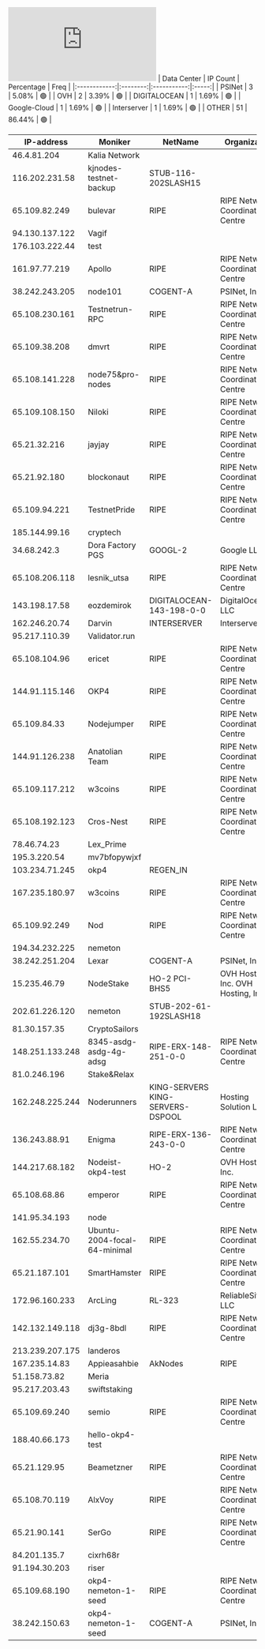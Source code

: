 ![Diagramm](https://github.com/obajay/StateSync-snapshots/blob/main/Projects/OKP4/1/README.md)
| Data Center | IP Count | Percentage | Freq |
|:------------:|:--------:|:-----------:|:-----:|
| PSINet | 3 | 5.08% | 🟢 |
| OVH | 2 | 3.39% | 🟢 |
| DIGITALOCEAN | 1 | 1.69% | 🟢 |
| Google-Cloud | 1 | 1.69% | 🟢 |
| Interserver | 1 | 1.69% | 🟢 |
| OTHER | 51 | 86.44% | 🟢 |

<!-- START_TABLE -->
| IP-address | Moniker | NetName | Organization |
|-------------|-------------|-------------|-------------|
| 46.4.81.204 | Kalia Network |  |  |
| 116.202.231.58 | kjnodes-testnet-backup | STUB-116-202SLASH15 |  |
| 65.109.82.249 | bulevar | RIPE | RIPE Network Coordination Centre |
| 94.130.137.122 | Vagif |  |  |
| 176.103.222.44 | test |  |  |
| 161.97.77.219 | Apollo | RIPE | RIPE Network Coordination Centre |
| 38.242.243.205 | node101 | COGENT-A | PSINet, Inc. |
| 65.108.230.161 | Testnetrun-RPC | RIPE | RIPE Network Coordination Centre |
| 65.109.38.208 | dmvrt | RIPE | RIPE Network Coordination Centre |
| 65.108.141.228 | node75&pro-nodes | RIPE | RIPE Network Coordination Centre |
| 65.109.108.150 | Niloki | RIPE | RIPE Network Coordination Centre |
| 65.21.32.216 | jayjay | RIPE | RIPE Network Coordination Centre |
| 65.21.92.180 | blockonaut | RIPE | RIPE Network Coordination Centre |
| 65.109.94.221 | TestnetPride | RIPE | RIPE Network Coordination Centre |
| 185.144.99.16 | cryptech |  |  |
| 34.68.242.3 | Dora Factory PGS | GOOGL-2 | Google LLC |
| 65.108.206.118 | lesnik_utsa | RIPE | RIPE Network Coordination Centre |
| 143.198.17.58 | eozdemirok | DIGITALOCEAN-143-198-0-0 | DigitalOcean, LLC |
| 162.246.20.74 | Darvin | INTERSERVER | Interserver, Inc |
| 95.217.110.39 | Validator.run |  |  |
| 65.108.104.96 | ericet | RIPE | RIPE Network Coordination Centre |
| 144.91.115.146 | OKP4 | RIPE | RIPE Network Coordination Centre |
| 65.109.84.33 | Nodejumper | RIPE | RIPE Network Coordination Centre |
| 144.91.126.238 | Anatolian Team | RIPE | RIPE Network Coordination Centre |
| 65.109.117.212 | w3coins | RIPE | RIPE Network Coordination Centre |
| 65.108.192.123 | Cros-Nest | RIPE | RIPE Network Coordination Centre |
| 78.46.74.23 | Lex_Prime |  |  |
| 195.3.220.54 | mv7bfopywjxf |  |  |
| 103.234.71.245 | okp4 | REGEN_IN |  |
| 167.235.180.97 | w3coins | RIPE | RIPE Network Coordination Centre |
| 65.109.92.249 | Nod | RIPE | RIPE Network Coordination Centre |
| 194.34.232.225 | nemeton |  |  |
| 38.242.251.204 | Lexar | COGENT-A | PSINet, Inc. |
| 15.235.46.79 | NodeStake | HO-2 PCI-BHS5 | OVH Hosting, Inc. OVH Hosting, Inc. |
| 202.61.226.120 | nemeton | STUB-202-61-192SLASH18 |  |
| 81.30.157.35 | CryptoSailors |  |  |
| 148.251.133.248 | 8345-asdg-asdg-4g-adsg | RIPE-ERX-148-251-0-0 | RIPE Network Coordination Centre |
| 81.0.246.196 | Stake&Relax |  |  |
| 162.248.225.244 | Noderunners | KING-SERVERS KING-SERVERS-DSPOOL | Hosting Solution Ltd. |
| 136.243.88.91 | Enigma | RIPE-ERX-136-243-0-0 | RIPE Network Coordination Centre |
| 144.217.68.182 | Nodeist-okp4-test | HO-2 | OVH Hosting, Inc. |
| 65.108.68.86 | emperor | RIPE | RIPE Network Coordination Centre |
| 141.95.34.193 | node |  |  |
| 162.55.234.70 | Ubuntu-2004-focal-64-minimal | RIPE | RIPE Network Coordination Centre |
| 65.21.187.101 | SmartHamster | RIPE | RIPE Network Coordination Centre |
| 172.96.160.233 | ArcLing | RL-323 | ReliableSite.Net LLC |
| 142.132.149.118 | dj3g-8bdl | RIPE | RIPE Network Coordination Centre |
| 213.239.207.175 | landeros |  |  |
| 167.235.14.83 | Appieasahbie | AkNodes | RIPE | RIPE Network Coordination Centre |
| 51.158.73.82 | Meria |  |  |
| 95.217.203.43 | swiftstaking |  |  |
| 65.109.69.240 | semio | RIPE | RIPE Network Coordination Centre |
| 188.40.66.173 | hello-okp4-test |  |  |
| 65.21.129.95 | Beametzner | RIPE | RIPE Network Coordination Centre |
| 65.108.70.119 | AlxVoy | RIPE | RIPE Network Coordination Centre |
| 65.21.90.141 | SerGo | RIPE | RIPE Network Coordination Centre |
| 84.201.135.7 | cixrh68r |  |  |
| 91.194.30.203 | riser |  |  |
| 65.109.68.190 | okp4-nemeton-1-seed | RIPE | RIPE Network Coordination Centre |
| 38.242.150.63 | okp4-nemeton-1-seed | COGENT-A | PSINet, Inc. |

<!-- END_TABLE -->